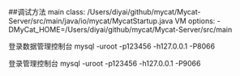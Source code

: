 ##调试方法
main class:
    /Users/diyai/github/mycat/Mycat-Server/src/main/java/io/mycat/MycatStartup.java
VM options:
    -DMyCat_HOME=/Users/diyai/github/mycat/Mycat-Server/src/main
    

登录数据管理控制台
    mysql -uroot -p123456 -h127.0.0.1 -P8066


登录管理控制台
    mysql -uroot -p123456 -h127.0.0.1 -P9066